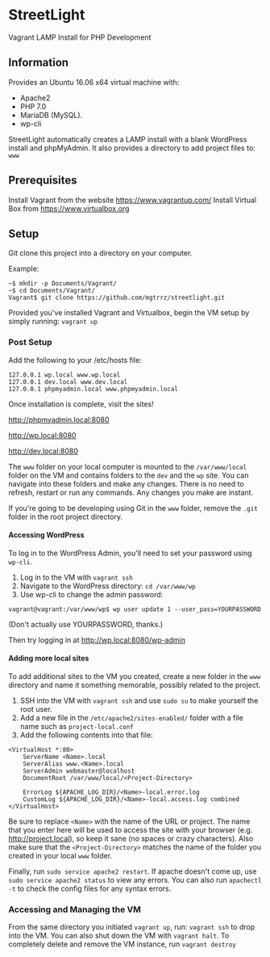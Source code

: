 # StreetLight 
Vagrant LAMP Install for PHP Development 

## Information

Provides an Ubuntu 16.06 x64 virtual machine with:

* Apache2
* PHP 7.0 
* MariaDB (MySQL).
* wp-cli

StreetLight automatically creates a LAMP install with a blank WordPress install and phpMyAdmin.
It also provides a directory to add project files to: `www`

## Prerequisites

Install Vagrant from the website https://www.vagrantup.com/
Install Virtual Box from https://www.virtualbox.org

## Setup

Git clone this project into a directory on your computer.

Example:
```
~$ mkdir -p Documents/Vagrant/
~$ cd Documents/Vagrant/
Vagrant$ git clone https://github.com/mgtrrz/streetlight.git
```

Provided you've installed Vagrant and Virtualbox, begin the VM setup by simply running: `vagrant up`

### Post Setup

Add the following to your /etc/hosts file:

```
127.0.0.1 wp.local www.wp.local 
127.0.0.1 dev.local www.dev.local 
127.0.0.1 phpmyadmin.local www.phpmyadmin.local
```

Once installation is complete, visit the sites!

http://phpmyadmin.local:8080

http://wp.local:8080

http://dev.local:8080

The `www` folder on your local computer is mounted to the `/var/www/local` folder on the VM and contains folders to the `dev` and the `wp` site. You can navigate into these folders and make any changes. There is no need to refresh, restart or run any commands. Any changes you make are instant.

If you're going to be developing using Git in the `www` folder, remove the `.git` folder in the root project directory. 

#### Accessing WordPress

To log in to the WordPress Admin, you'll need to set your password using `wp-cli`.

1) Log in to the VM with `vagrant ssh`
2) Navigate to the WordPress directory: `cd /var/www/wp`
3) Use wp-cli to change the admin password:

```
vagrant@vagrant:/var/www/wp$ wp user update 1 --user_pass=YOURPASSWORD
```

(Don't actually use YOURPASSWORD, thanks.)

Then try logging in at http://wp.local:8080/wp-admin

#### Adding more local sites

To add additional sites to the VM you created, create a new folder in the `www` directory and name it something memorable, possibly related to the project.

1) SSH into the VM with `vagrant ssh` and use `sudo su` to make yourself the root user.
2) Add a new file in the `/etc/apache2/sites-enabled/` folder with a file name such as `project-local.conf`
3) Add the following contents into that file:

```
<VirtualHost *:80>
	ServerName <Name>.local
	ServerAlias www.<Name>.local
	ServerAdmin webmaster@localhost
	DocumentRoot /var/www/local/<Project-Directory>

	ErrorLog ${APACHE_LOG_DIR}/<Name>-local.error.log
	CustomLog ${APACHE_LOG_DIR}/<Name>-local.access.log combined
</VirtualHost>
```

Be sure to replace `<Name>` with the name of the URL or project. The name that you enter here will be used to access the site with your browser (e.g. http://project.local), so keep it sane (no spaces or crazy characters). Also make sure that the `<Project-Directory>` matches the name of the folder you created in your local `www` folder.

Finally, run `sudo service apache2 restart`. If apache doesn't come up, use `sudo service apache2 status` to view any errors. You can also run `apachectl -t` to check the config files for any syntax errors.

### Accessing and Managing the VM

From the same directory you initiated `vagrant up`, run: `vagrant ssh` to drop into the VM. You can also shut down the VM with `vagrant halt`. To completely delete and remove the VM instance, run `vagrant destroy`
